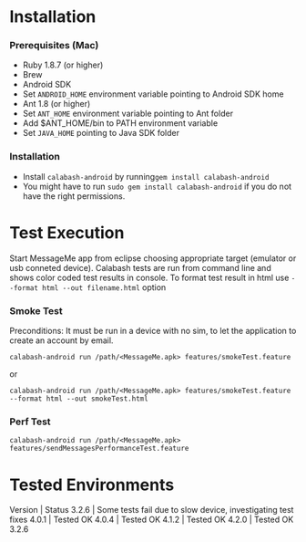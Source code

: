 Installation
============
### Prerequisites (Mac)
- Ruby 1.8.7 (or higher)
- Brew
- Android SDK 
- Set `ANDROID_HOME` environment variable pointing to Android SDK home
- Ant 1.8 (or higher)
- Set `ANT_HOME` environment variable pointing to Ant folder
- Add $ANT_HOME/bin to PATH environment variable
- Set `JAVA_HOME` pointing to Java SDK folder

### Installation

- Install `calabash-android` by running`gem install calabash-android`
- You might have to run `sudo gem install calabash-android` if you do not have the right permissions.


Test Execution
==============
Start MessageMe app from eclipse choosing appropriate target (emulator or usb conneted device). 
Calabash tests are run from command line and shows color coded test results in console. 
To format test result in html use `--format html --out filename.html` option

### Smoke Test

Preconditions:
It must be run in a device with no sim, to let the application to create an account by email.

`calabash-android run /path/<MessageMe.apk> features/smokeTest.feature`

or

`calabash-android run /path/<MessageMe.apk> features/smokeTest.feature --format html --out smokeTest.html`


### Perf Test

`calabash-android run /path/<MessageMe.apk> features/sendMessagesPerformanceTest.feature`

Tested Environments
===================

Version | Status
3.2.6 | Some tests fail due to slow device, investigating test fixes
4.0.1 | Tested OK
4.0.4 | Tested OK
4.1.2 | Tested OK
4.2.0 | Tested OK
3.2.6 
